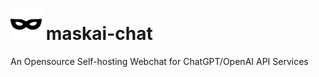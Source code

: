 # <img src="https://raw.githubusercontent.com/lontarscript/maskai-chat/main/src/frontend/public/maskai-chat.svg" height="50"/> maskai-chat

An Opensource Self-hosting Webchat for ChatGPT/OpenAI API Services
